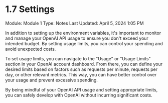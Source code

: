 # 1.7 Settings

Module: Module 1
Type: Notes
Last Updated: April 5, 2024 1:05 PM

In addition to setting up the environment variables, it's important to monitor and manage your OpenAI API usage to ensure you don't exceed your intended budget. By setting usage limits, you can control your spending and avoid unexpected costs.

To set usage limits, you can navigate to the "Usage" or "Usage Limits" section in your OpenAI account dashboard. From there, you can define your desired limits based on factors such as requests per minute, requests per day, or other relevant metrics. This way, you can have better control over your usage and prevent excessive spending.

By being mindful of your OpenAI API usage and setting appropriate limits, you can safely develop with OpenAI without incurring significant costs.